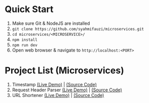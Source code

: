 # Quick Start

1. Make sure Git & NodeJS are installed
2. `git clone https://github.com/syahmifauzi/microservices.git`
3. `cd microservices/<MICROSERVICE>/`
4. `npm install`
5. `npm run dev`
6. Open web browser & navigate to `http://localhost:<PORT>`

# Project List (Microservices)

1. Timestamp [(Live Demo)](https://timestamp-microservice.netlify.app/) | [(Source Code)](timestamp/)
2. Request Header Parser [(Live Demo)](https://req-header-parser-microservice.netlify.app/) | [(Source Code)](request-header-parser/)
3. URL Shortener [(Live Demo)](https://url-shortener-microservice.netlify.app/) | [(Source Code)](url-shortener/)
